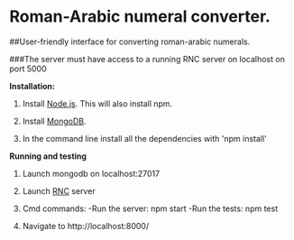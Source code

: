 <h1>Roman-Arabic numeral converter.</h1>

##User-friendly interface for converting roman-arabic numerals.
  
###The server must have access to a running RNC server on localhost on port 5000


**Installation:**

1. Install <a href="https://www.nodejs.org">Node.js</a>. This will also install npm.

2. Install <a href="https://www.mongodb.com">MongoDB</a>.

3. In the command line install all the dependencies with 'npm install'

**Running and testing**

1. Launch  mongodb on localhost:27017

2. Launch <a href="https://github.com/vkolon01/RNC">RNC</a> server

3. Cmd commands:
   -Run the server: npm start
   -Run the tests: npm test
   
4. Navigate to http://localhost:8000/